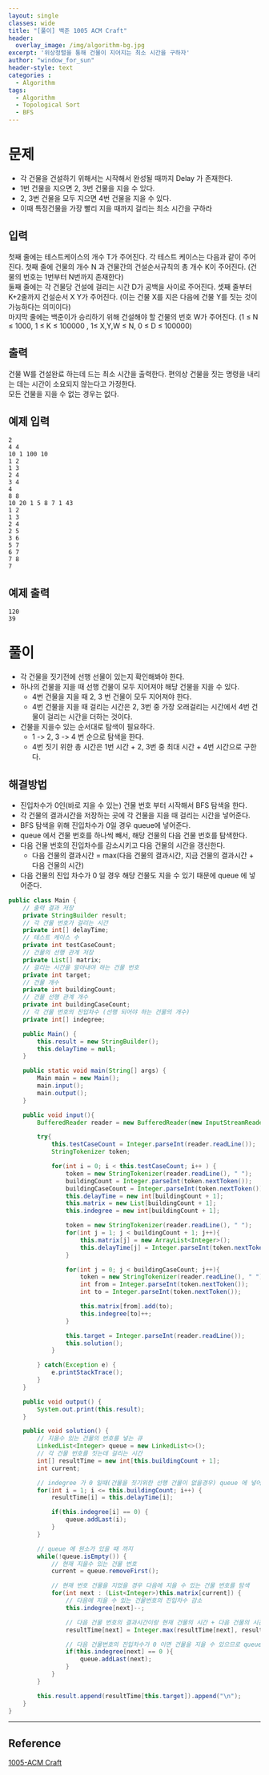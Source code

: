 ```yaml
--- 
layout: single
classes: wide
title: "[풀이] 백준 1005 ACM Craft"
header:
  overlay_image: /img/algorithm-bg.jpg
excerpt: '위상정렬을 통해 건물이 지어지는 최소 시간을 구하자'
author: "window_for_sun"
header-style: text
categories :
  - Algorithm
tags:
  - Algorithm
  - Topological Sort
  - BFS
---  
```


# 문제
- 각 건물을 건설하기 위해서는 시작해서 완성될 때까지 Delay 가 존재한다.
- 1번 건물을 지으면 2, 3번 건물을 지을 수 있다.
- 2, 3번 건물을 모두 지으면 4번 건물을 지을 수 있다.
- 이때 특정건물을 가장 빨리 지을 때까지 걸리는 최소 시간을 구하라

## 입력
첫째 줄에는 테스트케이스의 개수 T가 주어진다. 각 테스트 케이스는 다음과 같이 주어진다. 첫째 줄에 건물의 개수 N 과 건물간의 건설순서규칙의 총 개수 K이 주어진다. (건물의 번호는 1번부터 N번까지 존재한다)  
둘째 줄에는 각 건물당 건설에 걸리는 시간 D가 공백을 사이로 주어진다. 셋째 줄부터 K+2줄까지 건설순서 X Y가 주어진다. (이는 건물 X를 지은 다음에 건물 Y를 짓는 것이 가능하다는 의미이다)  
마지막 줄에는 백준이가 승리하기 위해 건설해야 할 건물의 번호 W가 주어진다. (1 ≤ N ≤ 1000, 1 ≤ K ≤ 100000 , 1≤ X,Y,W ≤ N, 0 ≤ D ≤ 100000) 

## 출력
건물 W를 건설완료 하는데 드는 최소 시간을 출력한다. 편의상 건물을 짓는 명령을 내리는 데는 시간이 소요되지 않는다고 가정한다.  
모든 건물을 지을 수 없는 경우는 없다.  

## 예제 입력

```
2
4 4
10 1 100 10
1 2
1 3
2 4
3 4
4
8 8
10 20 1 5 8 7 1 43
1 2
1 3
2 4
2 5
3 6
5 7
6 7
7 8
7
```  

## 예제 출력

```
120
39
```  

# 풀이
- 각 건물을 짓기전에 선행 선물이 있는지 확인해봐야 한다.
- 하나의 건물을 지을 때 선행 건물이 모두 지어져야 해당 건물을 지을 수 있다.
	- 4번 건물을 지을 때 2, 3 번 건물이 모두 지어져야 한다.
	- 4번 건물을 지을 때 걸리는 시간은 2, 3번 중 가장 오래걸리는 시간에서 4번 건물이 걸리는 시간을 더하는 것이다.
- 건물을 지을수 있는 순서대로 탐색이 필요하다.
	- 1 -> 2, 3 -> 4 번 순으로 탐색을 한다.
	- 4번 짓기 위한 총 시간은 1번 시간 + 2, 3번 중 최대 시간 + 4번 시간으로 구한다.

## 해결방법
- 진입차수가 0인(바로 지을 수 있는) 건물 번호 부터 시작해서 BFS 탐색을 한다.
- 각 건물의 결과시간을 저장하는 곳에 각 건물을 지을 때 걸리는 시간을 넣어준다.
- BFS 탐색을 위해 진입차수가 0일 경우 queue에 넣어준다.
- queue 에서 건물 번호를 하나씩 빼서, 해당 건물의 다음 건물 번호를 탐색한다.
- 다음 건물 번호의 진입차수를 감소시키고 다음 건물의 시간을 갱신한다.
	- 다음 건물의 결과시간 = max(다음 건물의 결과시간, 지금 건물의 결과시간 + 다음 건물의 시간)
- 다음 건물의 진입 차수가 0 일 경우 해당 건물도 지을 수 있기 때문에 queue 에 넣어준다.

```java
public class Main {
    // 출력 결과 저장
    private StringBuilder result;
    // 각 건물 번호가 걸리는 시간
    private int[] delayTime;
    // 테스트 케이스 수
    private int testCaseCount;
    // 건물의 선행 관계 저장
    private List[] matrix;
    // 걸리는 시간을 알아내야 하는 건물 번호
    private int target;
    // 건물 개수
    private int buildingCount;
    // 건물 선행 관계 개수
    private int buildingCaseCount;
    // 각 건물 번호의 진입차수 (선행 되어야 하는 건물의 개수)
    private int[] indegree;

    public Main() {
        this.result = new StringBuilder();
        this.delayTime = null;
    }

    public static void main(String[] args) {
        Main main = new Main();
        main.input();
        main.output();
    }

    public void input(){
        BufferedReader reader = new BufferedReader(new InputStreamReader(System.in));

        try{
            this.testCaseCount = Integer.parseInt(reader.readLine());
            StringTokenizer token;

            for(int i = 0; i < this.testCaseCount; i++ ) {
                token = new StringTokenizer(reader.readLine(), " ");
                buildingCount = Integer.parseInt(token.nextToken());
                buildingCaseCount = Integer.parseInt(token.nextToken());
                this.delayTime = new int[buildingCount + 1];
                this.matrix = new List[buildingCount + 1];
                this.indegree = new int[buildingCount + 1];

                token = new StringTokenizer(reader.readLine(), " ");
                for(int j = 1; j < buildingCount + 1; j++){
                    this.matrix[j] = new ArrayList<Integer>();
                    this.delayTime[j] = Integer.parseInt(token.nextToken());
                }

                for(int j = 0; j < buildingCaseCount; j++){
                    token = new StringTokenizer(reader.readLine(), " ");
                    int from = Integer.parseInt(token.nextToken());
                    int to = Integer.parseInt(token.nextToken());

                    this.matrix[from].add(to);
                    this.indegree[to]++;
                }

                this.target = Integer.parseInt(reader.readLine());
                this.solution();
            }

        } catch(Exception e) {
            e.printStackTrace();
        }
    }

    public void output() {
        System.out.print(this.result);
    }

    public void solution() {
        // 지을수 있는 건물의 번호를 넣는 큐
        LinkedList<Integer> queue = new LinkedList<>();
        // 각 건물 번호를 짓는데 걸리는 시간
        int[] resultTime = new int[this.buildingCount + 1];
        int current;

        // indegree 가 0 일때(건물을 짓기위한 선행 건물이 없을경우) queue 에 넣어준다.
        for(int i = 1; i <= this.buildingCount; i++) {
            resultTime[i] = this.delayTime[i];

            if(this.indegree[i] == 0) {
                queue.addLast(i);
            }
        }

        // queue 에 원소가 있을 때 까지
        while(!queue.isEmpty()) {
            // 현재 지을수 있는 건물 번호
            current = queue.removeFirst();

            // 현재 번호 건물을 지었을 경우 다음에 지을 수 있는 건물 번호를 탐색
            for(int next : (List<Integer>)this.matrix[current]) {
                // 다음에 지을 수 있는 건물번호의 진입차수 감소
                this.indegree[next]--;

                // 다음 건물 번호의 결과시간이랑 현재 건물의 시간 + 다음 건물의 시간을 비교한 것중 큰 것을 결과시간에 넣는다.
                resultTime[next] = Integer.max(resultTime[next], resultTime[current] + this.delayTime[next]);

                // 다음 건물번호의 진입차수가 0 이면 건물을 지을 수 있으므로 queue 에 넣는다.
                if(this.indegree[next] == 0 ){
                    queue.addLast(next);
                }
            }
        }

        this.result.append(resultTime[this.target]).append("\n");
    }
}
```  


---
## Reference
[1005-ACM Craft](https://www.acmicpc.net/problem/1005)  
